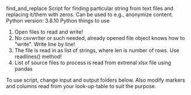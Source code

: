  find_and_replace
 Script for finding particular string from text files and replacing it/them with zeros.
 Can be used to e.g., anonymize content.
 Python version: 3.8.10
 Python things to use 
 1) Open files to read and write!
 2) No csvwriter or such needed, already opened file object knows how to "write".
    Write line by line!
 3) The file is read in as list of strings, where len is number of rows.
    Use readlines() method!
 4) List of source files to process is read from extrenal xlsx file using pandas

 To use script, change input and output folders below.
 Also modify markers and columns read from your look-up-table to suit the purpose.
